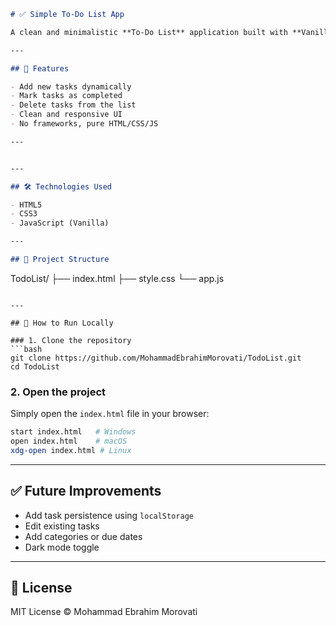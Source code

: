

```markdown
# ✅ Simple To-Do List App

A clean and minimalistic **To-Do List** application built with **Vanilla JavaScript**, **HTML**, and **CSS**. This project helps users keep track of tasks with a simple interface — add, check, and delete your to-dos!

---

## 🧩 Features

- Add new tasks dynamically
- Mark tasks as completed
- Delete tasks from the list
- Clean and responsive UI
- No frameworks, pure HTML/CSS/JS

---


---

## 🛠️ Technologies Used

- HTML5
- CSS3
- JavaScript (Vanilla)

---

## 📁 Project Structure

```

TodoList/
├── index.html
├── style.css
└── app.js

````

---

## 🔧 How to Run Locally

### 1. Clone the repository
```bash
git clone https://github.com/MohammadEbrahimMorovati/TodoList.git
cd TodoList
````

### 2. Open the project

Simply open the `index.html` file in your browser:

```bash
start index.html   # Windows
open index.html    # macOS
xdg-open index.html # Linux
```

---

## ✅ Future Improvements

* Add task persistence using `localStorage`
* Edit existing tasks
* Add categories or due dates
* Dark mode toggle

---

## 📄 License

MIT License © Mohammad Ebrahim Morovati

```
